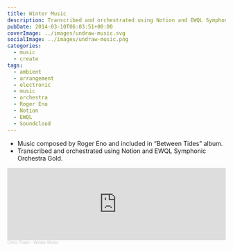 ```yaml
---
title: Winter Music
description: Transcribed and orchestrated using Notion and EWQL Symphonic Orchestra Gold.
pubDate: 2014-03-10T06:03:51+00:00
coverImage: ../images/undraw-music.svg
socialImage: ../images/undraw-music.png
categories:
  - music
  - create
tags:
  - ambient
  - arrangement
  - electronic
  - music
  - orchestra
  - Roger Eno
  - Notion
  - EWQL
  - Soundcloud
---
```


- Music composed by Roger Eno and included in &#8220;Between Tides&#8221; album.
- Transcribed and orchestrated using Notion and EWQL Symphonic Orchestra Gold.

<iframe width="100%" height="166" scrolling="no" frameborder="no" allow="autoplay" src="https://w.soundcloud.com/player/?url=https%3A//api.soundcloud.com/tracks/139001779&color=%23ff5500&auto_play=false&hide_related=false&show_comments=true&show_user=true&show_reposts=false&show_teaser=true"></iframe><div style="font-size: 10px; color: #cccccc;line-break: anywhere;word-break: normal;overflow: hidden;white-space: nowrap;text-overflow: ellipsis; font-family: Interstate,Lucida Grande,Lucida Sans Unicode,Lucida Sans,Garuda,Verdana,Tahoma,sans-serif;font-weight: 100;"><a href="https://soundcloud.com/chris-tham" title="Chris Tham" target="_blank" style="color: #cccccc; text-decoration: none;">Chris Tham</a> · <a href="https://soundcloud.com/chris-tham/winter-music" title="Winter Music" target="_blank" style="color: #cccccc; text-decoration: none;">Winter Music</a></div>
